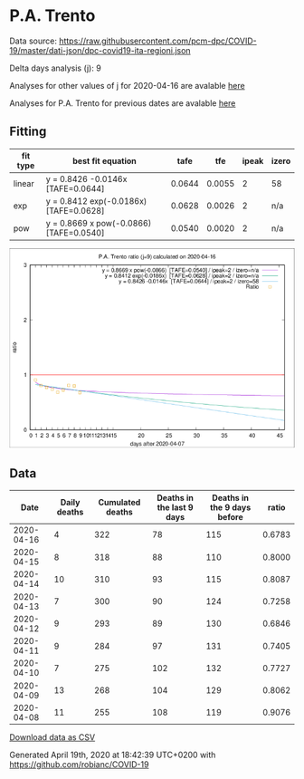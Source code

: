 # P.A. Trento

Data source: https://raw.githubusercontent.com/pcm-dpc/COVID-19/master/dati-json/dpc-covid19-ita-regioni.json

Delta days analysis (j): 9

Analyses for other values of j for 2020-04-16 are avalable [here](../2020-04-16/README.md)

Analyses for P.A. Trento for previous dates are avalable [here](../README.md)

## Fitting 
|fit type|best fit equation|tafe|tfe|ipeak|izero|
|-------|-----|--------|------|---|---|
|linear|y = 0.8426 -0.0146x  [TAFE=0.0644]|0.0644|0.0055|2|58|
|exp|y = 0.8412 exp(-0.0186x)  [TAFE=0.0628]|0.0628|0.0026|2|n/a|
|pow|y = 0.8669 x pow(-0.0866)  [TAFE=0.0540]|0.0540|0.0020|2|n/a|

![Plot](COVID-19_p.a._trento_j9_2020-04-16.png)

## Data
|Date|Daily deaths|Cumulated deaths|Deaths in the last 9 days|Deaths in the 9 days before|ratio|
|----|----------|-----------|-------|--------------------|-----|
|2020-04-16|4|322|78|115|0.6783|
|2020-04-15|8|318|88|110|0.8000|
|2020-04-14|10|310|93|115|0.8087|
|2020-04-13|7|300|90|124|0.7258|
|2020-04-12|9|293|89|130|0.6846|
|2020-04-11|9|284|97|131|0.7405|
|2020-04-10|7|275|102|132|0.7727|
|2020-04-09|13|268|104|129|0.8062|
|2020-04-08|11|255|108|119|0.9076|

[Download data as CSV](COVID-19_p.a._trento_j9_2020-04-16.csv)

Generated April 19th, 2020 at 18:42:39 UTC+0200 with https://github.com/robianc/COVID-19
